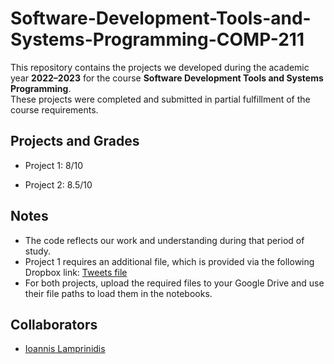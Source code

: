 # Software-Development-Tools-and-Systems-Programming-COMP-211

This repository contains the projects we developed during the academic year **2022–2023** for the course **Software Development Tools and Systems Programming**.  
These projects were completed and submitted in partial fulfillment of the course requirements.

## Projects and Grades

- Project 1: 8/10

- Project 2: 8.5/10

## Notes
- The code reflects our work and understanding during that period of study.
- Project 1 requires an additional file, which is provided via the following Dropbox link: [Tweets file](https://www.dropbox.com/scl/fi/lstg8zbydprwlgg1lhtgy/tweetdhead300000.json?rlkey=pwzrs3icnwxn71pl3k6paxcx8&st=wsn8u7g3&dl=0)
- For both projects, upload the required files to your Google Drive and use their file paths to load them in the notebooks.

## Collaborators
- [Ioannis Lamprinidis](https://github.com/johnLampri)
